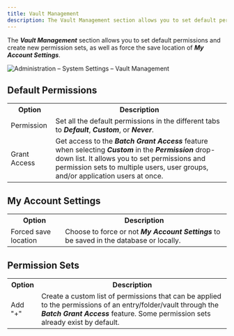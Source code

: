```yaml
---
title: Vault Management
description: The Vault Management section allows you to set default permissions and create new permission sets, as well as force the save location of My Account Settings.
---
```

The ***Vault Management*** section allows you to set default permissions and create new permission sets, as well as force the save location of ***My Account Settings***.

![Administration – System Settings – Vault Management](/img/en/server/ServerOp2069.png)

## Default Permissions 
<table>
	<tr>
		<th>
Option 
		</th>
		<th>
Description 
		</th>
	</tr>
	<tr>
		<td>
Permission
		</td>
		<td>
Set all the default permissions in the different tabs to <b><i>Default</i></b>, <b><i>Custom</i></b>, or <b><i>Never</i></b>.
		</td>
	</tr>
	<tr>
		<td>
Grant Access
		</td>
		<td>
Get access to the <b><i>Batch Grant Access</i></b> feature when selecting <b><i>Custom</i></b> in the <b><i>Permission</i></b> drop-down list. It allows you to set permissions and permission sets to multiple users, user groups, and/or application users at once.
		</td>
	</tr>    
</table>

## My Account Settings
<table>
	<tr>
		<th>
Option 
		</th>
		<th>
Description 
		</th>
	</tr>
	<tr>
		<td>
Forced save location 
		</td>
		<td>
Choose to force or not <b><i>My Account Settings</i></b> to be saved in the database or locally.
		</td>
	</tr>
</table>

## Permission Sets
<table>
	<tr>
		<th>
Option 
		</th>
		<th>
Description 
		</th>
	</tr>
	<tr>
		<td>
Add "+" 
		</td>
		<td>
Create a custom list of permissions that can be applied to the permissions of an entry/folder/vault through the <b><i>Batch Grant Access</i></b> feature. Some permission sets already exist by default.
		</td>
	</tr>
</table>
